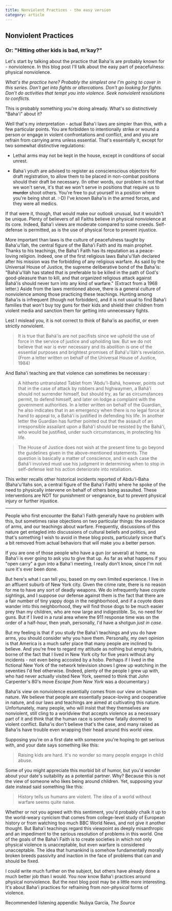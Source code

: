 ```yaml
---
title: Nonviolent Practices - the easy version
category: article
---
```


## Nonviolent Practices

### Or: "Hitting other kids is bad, m'kay?"

Let's start by talking about the practice that Baha'is are probably
known for - nonviolence. In this blog post I'll talk about the easy
part of peacefulness: physical nonviolence.

*What's the practice here? Probably the simplest one I'm going
to cover in this series. Don't get into fights or altercations. Don't
go *looking* for fights. Don't do activities that tempt you into violence.
Seek nonviolent resolutions to conflicts.*

This is probably something you're doing already. What's so distinctively
"Baha'i" about it?

Well that's my interpretation - actual Baha'i laws are simpler than this,
with a few particular points. You are forbidden to intentionally
strike or wound a person or engage in violent confrontations and conflict, 
and and you are refrain from carrying arms unless essential. That's essentially
it, except for two somewhat distinctive regulations:

* Lethal arms may not be kept in the house, except in conditions of social
  unrest.

* Baha'i youth are advised to register as conscienscious objectors for
  draft registration, to allow them to be placed in non-combat positions
  should their draft be necessary. (In other words, our problem is not that
  we won't serve, it's that we won't serve in positions that require us to
  ~~murder~~ shoot others. You're free to put yourself in a position where
  you're being shot at. :-D) I've known Baha'is in the armed
  forces, and they were all medics.

If that were it, though, that would make our outlook unusual, but it wouldn't
be unique. Plenty of believers
of all Faiths believe in physical nonviolence at its core. Indeed, Baha'i views
are moderate compared to some creeds. Self-defense is permitted, as is the use
of physical force to prevent injustice.

More important than laws is the culture of peacefulness taught by Baha'u'llah, 
the central figure
of the Baha'i Faith and its main prophet. Thanks to his teachings, the Baha'i Faith
has its reputation as a peace-loving religion. Indeed, one
of the first religious laws Baha'u'llah declared after his mission was the forbidding
of any religious warfare. As said by the Universal House of Justice, the supreme
deliberative bond of the Baha'is: "Bahá'u'lláh has stated that is 
preferable to be killed in the path of God's good-pleasure than to 
kill, and that organized religious attack against Bahá'ís should never turn 
into any kind of warfare." (Extract from a 1968 letter.) 
Aside from the laws mentioned above,
there is a general culture of nonviolence among those practicing these teachings. 
Hunting among Baha'is is infrequent
(though not forbidden), and it is not usual to find Baha'i families that won't buy
toy guns for their kids and shield their children from violent media and sanction
them for getting into unnecessary fights.

Lest I mislead you, it is not correct to
think of Baha'is as pacifist, or even strictly nonviolent.

> It is true that Bahá'ís are not pacifists since we uphold the use of
> force in the service of justice and upholding law. But we do not
> believe that war is ever necessary and its abolition is one of the
> essential purposes and brightest promises of Bahá'u'lláh's revelation.
>       (From a letter written on behalf of the Universal House of Justice, 1984)

And Baha'i teaching are that violence can sometimes be necessary :

> A hitherto untranslated Tablet from 'Abdu'l-Bahá, however, points out
> that in the case of attack by robbers and highwaymen, a Bahá'í should
> not surrender himself, but should try, as far as circumstances permit,
> to defend himself, and later on lodge a complaint with the government
> authorities. In a letter written on behalf of the Guardian, he also
> indicates that in an emergency when there is no legal force at hand to
> appeal to, a Bahá'í is justified in defending his life. In another letter
> the Guardian has further pointed out that the assault of an irresponsible
> assailant upon a Bahá'í should be resisted by the Bahá'í, who would be
> justified, under such circumstances, in protecting his life.

> The House of Justice does not wish at the present time to go beyond the
> guidelines given in the above-mentioned statements. The question is
> basically a matter of conscience, and in each case the Bahá'í involved
> must use his judgment in determining when to stop in self-defense lest
> his action deteriorate into retaliation.

This writer recalls other historical incidents reported of Abdu'l-Baha
(Baha'u'llahs son, a central figure of the Baha'i Faith) where he spoke of the need
to physically intervene on behalf of others being assaulted. These interventions
are NOT for punishment or vengeance, but to prevent
physical injury or further injustice.

------------------

People who first encounter the Baha'i Faith generally have no problem with
this, but sometimes raise objections on two particular things: the avoidance of
arms, and our teachings about warfare. Frequently, discussions of this nature
get entagled into discussions of cultural beliefs and politics, and that's
something I wish to avoid in these blog posts, particularly since that's a bit removed
from actual behaviors that will make you a better person.

If you are one of those people who have a gun (or several) at home, no Baha'i
is ever going to ask you to give that up. As far as what happens if you "open carry"
a gun into a Baha'i meeting, I really don't know, since I'm not sure it's ever
been done.

But here's what I can tell you, based on my own limited experience.
I live in an affluent suburb of New York city.
Given the crime rate, there is no reason for me to have any sort of deadly
weapons. We do infrequently have coyote sightings, and I suppose our defense
against them is the fact that there are a fair number of tiny yappy dogs in the 
neighborhood, and if a coyote does wander into this neighborhood, they will find
those dogs to be much easier prey than my
children, who are now large and indigestible. So, no need for guns. But if I
lived in a rural area where the 911 response time was on the order of a half-hour,
then yeah, personally, I'd have a shotgun *just in case*.

But my feeling is that if you study the Baha'i teachings and you do have arms,
you should consider why you have them. Personally, my own opinion is that
America is a much safer place that many people are inclined to believe. And you're
free to regard my attitude as nothing but empty hubris, borne of the fact that
I lived in New York city for five years without any incidents - not even 
being accosted by a hobo.
Perhaps if I lived in the fictional New York of the network television shows 
I grew up watching in the seventies I'd feel otherwise. (Indeed, plenty 
of the people I grew up with, who had never actually
visited New York, seemed to think that John Carpenter's 80's move *Escape from New York*
was a documentary.)

Baha'is view on nonviolence essentially comes from our view on human nature.
We believe that people are essentially peace-loving and cooperative in nature,
and our laws and teachings are aimed at cultivating this nature.
Unfortunately, many people, who will insist that they themselves
are nonviolent, still cling to a worldview that accepts violence as a necessary
part of it and think that the human race is somehow fatally doomed to violent
conflict. Baha'is don't believe that's the case, and many raised as Baha'is have trouble
even wrapping their head around this world view.

Supposing you're on a first date
with someone you're hoping to get serious with, and your date says
something like this:

>  Raising kids are hard. It's no wonder so many people engage in child abuse.

Some of you might appreciate this morbid bit of humor, but you'd wonder about
your date's suitability as a potential partner. Why? Because this 
is not the view of someone
who likes being around children. Yet, supposing your date instead
said something like this:

>  History tells us humans are violent. The idea of a world without warfare seems
>  quite naive.

Whether or not you agreed with this sentiment,
you'd probably chalk it up to the world-weary cynicism that comes from
college-level study of European history or from watching too much BBC World News, and not
give it another thought. But Baha'i teachings regard this viewpoint as deeply 
misanthropic and an
impediment to the serious resolution of problems in this world.
One of the goals of the Baha'i Faith is to create societies in which not only
physical violence is unacceptable, but even warfare is considered unacceptable.
The idea that humankind is somehow fundamentally
morally broken breeds passivity and inaction in the face of problems that can 
and should be fixed.

I could write much further on the subject, but others have already done a much
better job than I would. You now know Baha'i practices around physical nonviolence.
But the next blog post
may be a little more interesting. It's about Baha'i practices for refraining from *non-physical*
forms of violence.

Recommended listening appendix: Nubya Garcia, _The Source_
